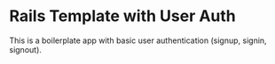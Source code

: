 # Rails Template with User Auth

This is a boilerplate app with basic user authentication (signup, signin, signout).